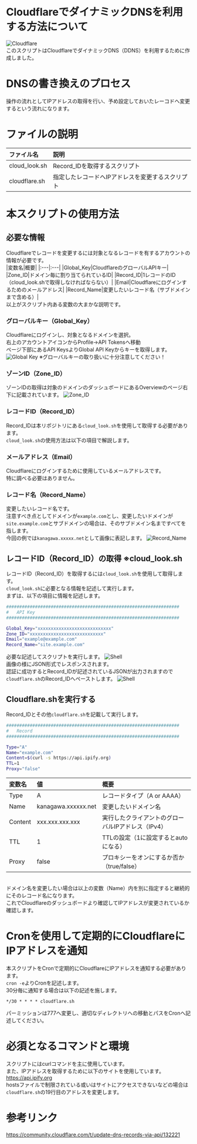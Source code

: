 # CloudflareでダイナミックDNSを利用する方法について
![Cloudflare](https://i.imgur.com/Yog4TbP.png)
<br>
このスクリプトはCloudflareでダイナミックDNS（DDNS）を利用するために作成しました。<br>

# DNSの書き換えのプロセス
操作の流れとしてIPアドレスの取得を行い、予め設定しておいたレーコドへ変更するという流れになります。

# ファイルの説明
|ファイル名|説明|
|:---|:---|
|cloud_look.sh|Record_IDを取得するスクリプト|
|cloudflare.sh|指定したレコードへIPアドレスを変更するスクリプト|

# 本スクリプトの使用方法
## 必要な情報
Cloudflareでレコードを変更するには対象となるレコードを有するアカウントの情報が必要です。<br>
|変数名|概要|
|:---|:---|
|Global_Key|CloudflareのグローバルAPIキー|
|Zone_ID|ドメイン毎に割り当てられているID|
|Record_ID|1レコードのID（cloud_look.shで取得しなければならない）|
|Email|Cloudflareにログインするためのメールアドレス|
|Record_Name|変更したいレコード名（サブドメインまで含める）|
<br>
以上がスクリプト内ある変数の大まかな説明です。

### グローバルキー（Global_Key）
Cloudflareにログインし、対象となるドメインを選択。<br>
右上のアカウントアイコンからProfile→API Tokensへ移動<br>
ページ下部にあるAPI KeysよりGlobal API Keyからキーを取得します。
![Global Key](https://i.imgur.com/Vx0Gd50.png)
※グローバルキーの取り扱いに十分注意してください！

### ゾーンID（Zone_ID）
ゾーンIDの取得は対象のドメインのダッシュボードにあるOverviewのページ右下に記載されています。
![Zone_ID](https://i.imgur.com/zRTq504.png)

### レコードID（Record_ID）
Record_IDは本リポジトリにある`cloud_look.sh`を使用して取得する必要があります。<br>
`cloud_look.sh`の使用方法は以下の項目で解説します。

### メールアドレス（Email）
Cloudflareにログインするために使用しているメールアドレスです。<br>
特に調べる必要はありません。

### レコード名（Record_Name）
変更したいレコード名です。<br>
注意すべき点としてドメインが`example.com`とし、変更したいドメインが`site.example.com`とサブドメインの場合は、そのサブドメイン名まですべてを指します。<br>
今回の例では`kanagawa.xxxxx.net`として画像に表記します。
![Record_Name](https://i.imgur.com/kCbVNV5.png)

## レコードID（Record_ID）の取得 ※cloud_look.sh
レコードID（Record_ID）を取得するには`cloud_look.sh`を使用して取得します。<br>
`cloud_look.sh`に必要となる情報を記述して実行します。<br>
まずは、以下の項目に情報を記述します。<br>
```Bash:cloud_look.sh
##################################################################
#   API Key
##################################################################

Global_Key="xxxxxxxxxxxxxxxxxxxxxxxxxxxx"
Zone_ID="xxxxxxxxxxxxxxxxxxxxxxxxxxxx"
Email="example@example.com"
Record_Name="site.example.com"
```
必要な記述してスクリプトを実行します。
![Shell](https://i.imgur.com/pKbMrcS.png)<br>
画像の様にJSON形式でレスポンスされます。<br>
認証に成功するとRecord_IDが記述されているJSONが出力されますので`cloudflare.sh`のRecord_IDへペーストします。
![Shell](https://i.imgur.com/DjOj9pG.png)

## Cloudflare.shを実行する
Record_IDとその他`cloudflare.sh`を記載して実行します。<br>
```Bash:cloudflare.sh
##################################################################
#   Record
##################################################################

Type="A"
Name="example.com"
Content=$(curl -s https://api.ipify.org)
TTL=1
Proxy="false"
```

|変数名|値|概要|
|:---|:---|:---|
|Type|A|レコードタイプ（A or AAAA）|
|Name|kanagawa.xxxxxx.net|変更したいドメイン名|
|Content|xxx.xxx.xxx.xxx|実行したクライアントのグローバルIPアドレス（IPv4）|
|TTL|1|TTLの設定（1に設定するとautoになる）|
|Proxy|false|プロキシーをオンにするか否か（true/false）|
<br>
ドメイン名を変更したい場合は以上の変数（Name）内を別に指定すると継続的にそのレコード名になります。<br>
これでCloudflareのダッシュボードより確認してIPアドレスが変更されているか確認します。


# Cronを使用して定期的にCloudflareにIPアドレスを通知
本スクリプトをCronで定期的にCloudflareにIPアドレスを通知する必要があります。<br>
`cron -e`よりCronを記述します。<br>
30分毎に通知する場合は以下の記述を施します。
```
*/30 * * * * cloudflare.sh
```
パーミッションは777へ変更し、適切なディレクトリへの移動とパスをCronへ記述してください。

# 必須となるコマンドと環境
スクリプトにはcurlコマンドを主に使用しています。<br>
また、IPアドレスを取得するために以下のサイトを使用しています。<br>
https://api.ipify.org<br>
hostsファイルで制限されている或いはサイトにアクセスできないなどの場合は`cloudflare.sh`の19行目のアドレスを変更します。<br>

# 参考リンク
https://community.cloudflare.com/t/update-dns-records-via-api/132221
